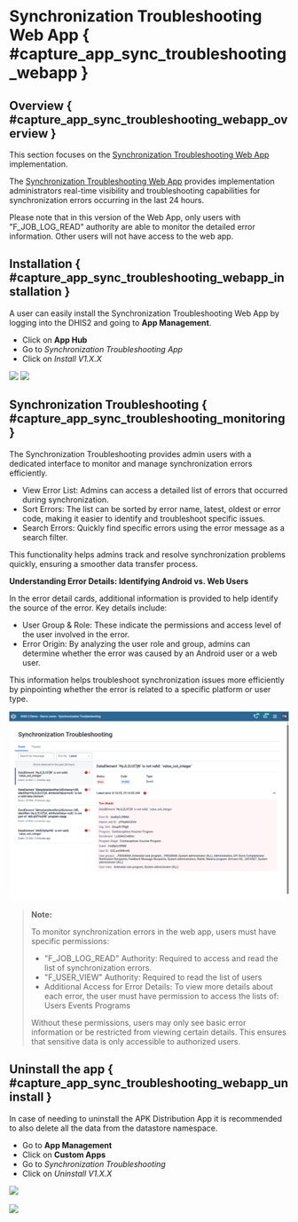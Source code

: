 # Synchronization Troubleshooting Web App { #capture_app_sync_troubleshooting_webapp }
## Overview { #capture_app_sync_troubleshooting_webapp_overview }

This section focuses on the [Synchronization Troubleshooting Web App](https://apps.dhis2.org/app/dff273fc-909e-48af-b151-c4d7e9c8a12c) implementation.

The [Synchronization Troubleshooting Web App](https://apps.dhis2.org/app/dff273fc-909e-48af-b151-c4d7e9c8a12c) provides implementation administrators real-time visibility and troubleshooting capabilities for synchronization errors occurring in the last 24 hours.

Please note that in this version of the Web App, only users with "F_JOB_LOG_READ" authority are able to monitor the detailed error information. Other users will not have access to the web app.

## Installation { #capture_app_sync_troubleshooting_webapp_installation }

A user can easily install the Synchronization Troubleshooting Web App by logging into the DHIS2 and going to **App Management**.

- Click on **App Hub**
- Go to *Synchronization Troubleshooting App*
- Click on *Install V1.X.X*

![](resources/images/capture-app-apk-distribution-app-hub-install.png)
![](resources/images/capture-app-apk-distribution-app-hub-install-webapp.png)


## Synchronization Troubleshooting { #capture_app_sync_troubleshooting_monitoring }

The Synchronization Troubleshooting provides admin users with a dedicated interface to monitor and manage synchronization errors efficiently.

- View Error List: Admins can access a detailed list of errors that occurred during synchronization.
- Sort Errors: The list can be sorted by error name, latest, oldest or error code, making it easier to identify and troubleshoot specific issues.
- Search Errors: Quickly find specific errors using the error message as a search filter.

This functionality helps admins track and resolve synchronization problems quickly, ensuring a smoother data transfer process.


**Understanding Error Details: Identifying Android vs. Web Users**

In the error detail cards, additional information is provided to help identify the source of the error. Key details include:

- User Group & Role: These indicate the permissions and access level of the user involved in the error.
- Error Origin: By analyzing the user role and group, admins can determine whether the error was caused by an Android user or a web user.

This information helps troubleshoot synchronization issues more efficiently by pinpointing whether the error is related to a specific platform or user type.

![](resources/images/capture-app-sync-troubleshooting-errors.png)


> **Note:**
>
> To monitor synchronization errors in the web app, users must have specific permissions:
> 
> - "F_JOB_LOG_READ" Authority: Required to access and read the list of synchronization errors.
> - "F_USER_VIEW" Authority: Required to read the list of users
> - Additional Access for Error Details: To view more details about each error, the user must have permission to access the lists of:
> Users
> Events
> Programs
>
> Without these permissions, users may only see basic error information or be restricted from viewing certain details. This ensures that sensitive data is only accessible to authorized users.
>
>



## Uninstall the app { #capture_app_sync_troubleshooting_webapp_uninstall }

In case of needing to uninstall the APK Distribution App it is recommended to also delete all the data from the datastore namespace.

- Go to **App Management**
- Click on **Custom Apps**
- Go to *Synchronization Troubleshooting*
- Click on *Uninstall V1.X.X*

![](resources/images/capture-app-apk-distribution-unistall-custom-app.png)

![](resources/images/capture-app-apk-distribution-unistall-apk.png)
